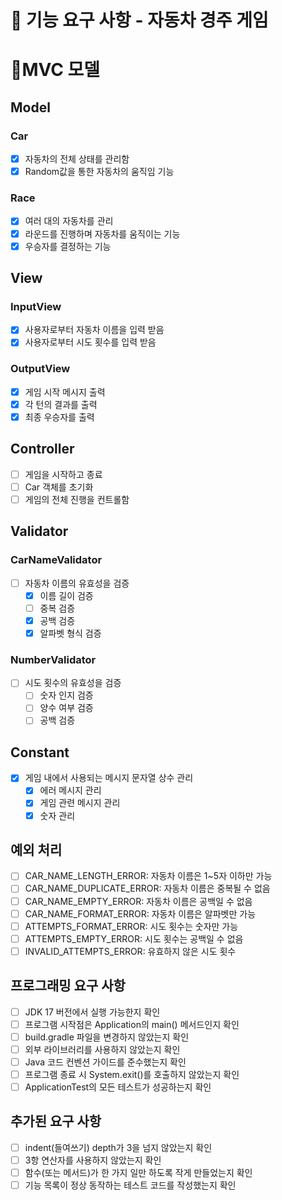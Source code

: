 # 🚀 기능 요구 사항 - 자동차 경주 게임

# 📍MVC 모델
## Model
### Car
- [x] 자동차의 전체 상태를 관리함
- [x] Random값을 통한 자동차의 움직임 기능

### Race
- [x] 여러 대의 자동차를 관리
- [x] 라운드를 진행하며 자동차를 움직이는 기능
- [x] 우승자를 결정하는 기능

## View
### InputView
- [x] 사용자로부터 자동차 이름을 입력 받음
- [x] 사용자로부터 시도 횟수를 입력 받음

### OutputView
- [x] 게임 시작 메시지 출력
- [x] 각 턴의 결과를 출력
- [x] 최종 우승자를 출력

## Controller
- [ ] 게임을 시작하고 종료
- [ ] Car 객체를 초기화
- [ ] 게임의 전체 진행을 컨트롤함

## Validator
### CarNameValidator
- [ ] 자동차 이름의 유효성을 검증
    - [x] 이름 길이 검증
    - [ ] 중복 검증
    - [x] 공백 검증
    - [x] 알파벳 형식 검증

### NumberValidator
- [ ] 시도 횟수의 유효성을 검증
    - [ ] 숫자 인지 검증
    - [ ] 양수 여부 검증
    - [ ] 공백 검증

## Constant
- [x] 게임 내에서 사용되는 메시지 문자열 상수 관리
    - [x] 에러 메시지 관리
    - [x] 게임 관련 메시지 관리
    - [x] 숫자 관리

## 예외 처리
- [ ] CAR_NAME_LENGTH_ERROR: 자동차 이름은 1~5자 이하만 가능
- [ ] CAR_NAME_DUPLICATE_ERROR: 자동차 이름은 중복될 수 없음
- [ ] CAR_NAME_EMPTY_ERROR: 자동차 이름은 공백일 수 없음
- [ ] CAR_NAME_FORMAT_ERROR: 자동차 이름은 알파벳만 가능
- [ ] ATTEMPTS_FORMAT_ERROR: 시도 횟수는 숫자만 가능
- [ ] ATTEMPTS_EMPTY_ERROR: 시도 횟수는 공백일 수 없음
- [ ] INVALID_ATTEMPTS_ERROR: 유효하지 않은 시도 횟수

## 프로그래밍 요구 사항
- [ ] JDK 17 버전에서 실행 가능한지 확인
- [ ] 프로그램 시작점은 Application의 main() 메서드인지 확인
- [ ] build.gradle 파일을 변경하지 않았는지 확인
- [ ] 외부 라이브러리를 사용하지 않았는지 확인
- [ ] Java 코드 컨벤션 가이드를 준수했는지 확인
- [ ] 프로그램 종료 시 System.exit()를 호출하지 않았는지 확인
- [ ] ApplicationTest의 모든 테스트가 성공하는지 확인

## 추가된 요구 사항
- [ ] indent(들여쓰기) depth가 3을 넘지 않았는지 확인
- [ ] 3항 연산자를 사용하지 않았는지 확인
- [ ] 함수(또는 메서드)가 한 가지 일만 하도록 작게 만들었는지 확인
- [ ] 기능 목록이 정상 동작하는 테스트 코드를 작성했는지 확인